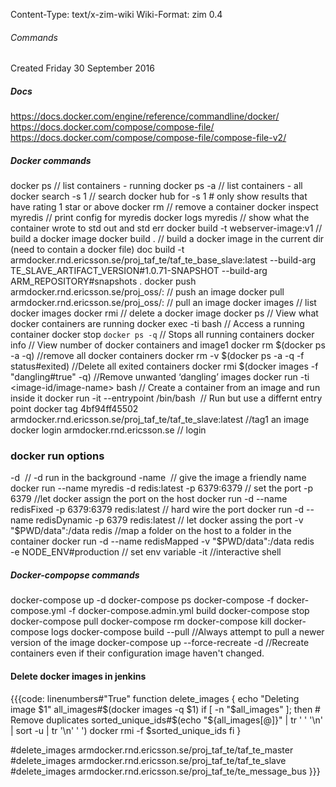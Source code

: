 Content-Type: text/x-zim-wiki
Wiki-Format: zim 0.4

###### Commands ######
Created Friday 30 September 2016

##### Docs #####
https://docs.docker.com/engine/reference/commandline/docker/
https://docs.docker.com/compose/compose-file/
https://docs.docker.com/compose/compose-file/compose-file-v2/

##### Docker commands #####
docker ps							// list containers - running
docker ps -a						// list containers - all
docker search -s 1 <name>			// search docker hub for <name>     -s 1 # only show results that have rating 1 star or above
docker rm <container>				// remove a container
docker inspect myredis				// print config for myredis
docker logs myredis					// show what the container wrote to std out and std err
docker build -t webserver-image:v1		// build a docker image	
docker build .								// build a docker image in the current dir (need to contain a docker file)
doc build -t armdocker.rnd.ericsson.se/proj_taf_te/taf_te_base_slave:latest --build-arg TE_SLAVE_ARTIFACT_VERSION#1.0.71-SNAPSHOT --build-arg ARM_REPOSITORY#snapshots .
docker push armdocker.rnd.ericsson.se/proj_oss/<image-name>:<tag>		// push an image
docker pull armdocker.rnd.ericsson.se/proj_oss/<image-name>:<tag>		// pull an image
docker images									// list docker images
docker rmi  <image-id>							// delete a docker image
docker ps										// View what docker containers are running 
docker exec -ti <container-id> bash					// Access a running container
docker stop `docker ps -q`						// Stops all running containers
docker info									// View number of docker containers and image1
docker rm $(docker ps -a -q)						//remove all docker containers
docker rm -v $(docker ps -a -q -f status#exited)		//Delete all exited containers
docker rmi $(docker images -f "dangling#true" -q)		//Remove unwanted ‘dangling’ images
docker run -ti <image-id/image-name> bash			// Create a container from an image and run inside it
docker run -it --entrypoint /bin/bash <image> 			// Run but use a differnt entry point
docker tag 4bf94ff45502 armdocker.rnd.ericsson.se/proj_taf_te/taf_te_slave:latest		//tag1 an image
docker login armdocker.rnd.ericsson.se			// login

### docker run options ###
-d <image>				// -d run in the background
-name <image>		// give the image a friendly name
		docker run --name myredis -d redis:latest
-p 6379:6379			// set the port
-p 6379				//let docker assign the port on the host
		docker run -d --name redisFixed -p 6379:6379 redis:latest		// hard wire the port 
		docker run -d --name redisDynamic -p 6379 redis:latest		// let docker assing the port 
-v "$PWD/data":/data redis			//map a folder on the host to a folder in the container
		docker run -d --name redisMapped -v "$PWD/data":/data redis		
-e NODE_ENV#production			// set env variable
-it		//interactive shell

##### Docker-compopse commands #####
docker-compose up -d
docker-compose ps
docker-compose -f docker-compose.yml -f docker-compose.admin.yml build
docker-compose stop
docker-compose pull
docker-compose rm
docker-compose kill
docker-compose logs
docker-compose build --pull					//Always attempt to pull a newer version of the image
docker-compose up --force-recreate -d 		//Recreate containers even if their configuration image haven't changed.

#### Delete docker images in jenkins ####
{{{code: linenumbers#"True"
function delete_images {
    echo "Deleting image $1"
    all_images#$(docker images -q $1)
    if [ -n "$all_images" ]; then
         # Remove duplicates
         sorted_unique_ids#$(echo "${all_images[@]}" | tr ' ' '\n' | sort -u | tr '\n' ' ')
         docker rmi -f $sorted_unique_ids
    fi
}

#delete_images armdocker.rnd.ericsson.se/proj_taf_te/taf_te_master
#delete_images armdocker.rnd.ericsson.se/proj_taf_te/taf_te_slave
#delete_images armdocker.rnd.ericsson.se/proj_taf_te/te_message_bus
}}}
